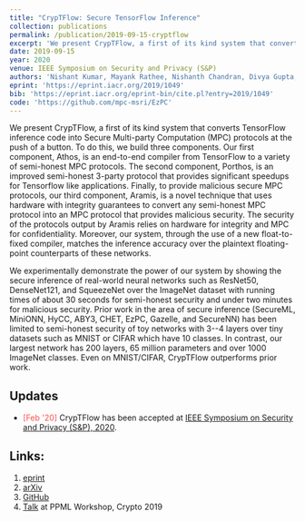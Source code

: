 ```yaml
---
title: "CrypTFlow: Secure TensorFlow Inference"
collection: publications
permalink: /publication/2019-09-15-cryptflow
excerpt: 'We present CrypTFlow, a first of its kind system that converts TensorFlow inference code into Secure Multi-party Computation (MPC) protocols at the push of a button. The system enables secure inference on real-world networks like ResNet50 over the ImageNet dataset with running time of about 30 seconds for semi-honest security and under 2 minutes for malicious security.'
date: 2019-09-15
year: 2020
venue: IEEE Symposium on Security and Privacy (S&P)
authors: 'Nishant Kumar, Mayank Rathee, Nishanth Chandran, Divya Gupta, Aseem Rastogi & Rahul Sharma'
eprint: 'https://eprint.iacr.org/2019/1049'
bib: 'https://eprint.iacr.org/eprint-bin/cite.pl?entry=2019/1049'
code: 'https://github.com/mpc-msri/EzPC'
---
```

We present CrypTFlow, a first of its kind system that converts TensorFlow inference code into Secure Multi-party Computation (MPC) protocols at the push of a button. To do this, we build three components. Our first component, Athos, is an end-to-end compiler from TensorFlow to a variety of semi-honest MPC protocols. The second component, Porthos, is an improved semi-honest 3-party protocol that provides significant speedups for Tensorflow like applications. Finally, to provide malicious secure MPC protocols, our third component, Aramis, is a novel technique that uses hardware with integrity guarantees to convert any semi-honest MPC protocol into an MPC protocol that provides malicious security. The security of the protocols output by Aramis relies on hardware for integrity and MPC for confidentiality. Moreover, our system, through the use of a new float-to-fixed compiler, matches the inference accuracy over the plaintext floating-point counterparts of these networks.

We experimentally demonstrate the power of our system by showing the secure inference of real-world neural networks such as ResNet50, DenseNet121, and SqueezeNet over the ImageNet dataset with running times of about 30 seconds for semi-honest security and under two minutes for malicious security. Prior work in the area of secure inference (SecureML, MiniONN, HyCC, ABY3, CHET, EzPC, Gazelle, and SecureNN) has been limited to semi-honest security of toy networks with 3--4 layers over tiny datasets such as MNIST or CIFAR which have 10 classes. In contrast, our largest network has 200 layers, 65 million parameters and over 1000 ImageNet classes. Even on MNIST/CIFAR, CrypTFlow outperforms prior work.

## Updates
- <span style="color:#fa4d4d">[Feb '20]</span> CrypTFlow has been accepted at [IEEE Symposium on Security and Privacy (S&P), 2020](https://www.ieee-security.org/TC/SP2020/).

## Links:
1. [eprint](https://eprint.iacr.org/2019/1049)
2. [arXiv](https://arxiv.org/abs/1909.07814)
3. [GitHub](https://github.com/mpc-msri/EzPC)
4. [Talk](https://crypto.iacr.org/2019/affevents/ppml/page.html) at PPML Workshop, Crypto 2019
